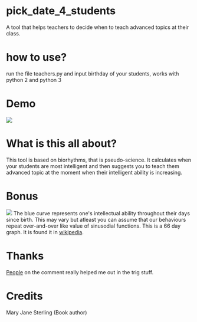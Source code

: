 # pick_date_4_students
  A tool that helps teachers to decide when to teach advanced topics at their class.

# how to use?
  run the file teachers.py and input birthday of your students, works with python 2 and python 3
 
# Demo
  <a href="https://asciinema.org/a/fJqfBPTH9Aohm39mZNGU9VlJ6" target="_blank"><img src="https://asciinema.org/a/fJqfBPTH9Aohm39mZNGU9VlJ6.png" /></a>

# What is this all about?
  This tool is based on biorhythms, that is pseudo-science. 
  It calculates when your students are most intelligent and then suggests you to teach them advanced topic at the moment when their intelligent ability is increasing.
  


# Bonus

  <img src="https://upload.wikimedia.org/wikipedia/commons/thumb/5/57/Biorhythm-EN.svg/1920px-Biorhythm-EN.svg.png"> </img> The blue curve represents one's intellectual ability throughout their days since birth. This may vary but atleast you can assume that our behaviours repeat over-and-over like value of sinusodial functions. This is a 66 day graph. It is found it in <a href="https://en.wikipedia.org/wiki/Biorhythm">wikipedia</a>. 

# Thanks 
  <a href="https://math.stackexchange.com/questions/2819171/how-to-find-extent-of-function-inputs-where-all-of-its-outputs-are-positive/2820392#2820392"> People</a> on the comment really helped me out in the trig stuff. 

# Credits
  Mary Jane Sterling (Book author)


